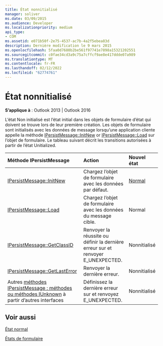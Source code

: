 ```yaml
---
title: État nonnitialisé
manager: soliver
ms.date: 03/09/2015
ms.audience: Developer
ms.localizationpriority: medium
api_type:
- COM
ms.assetid: e071b50f-2e75-4537-ac7b-4a2f5ebea83d
description: Dernière modification le 9 mars 2015
ms.openlocfilehash: 5faa0d7680b2be561f97741e7898a15321202551
ms.sourcegitcommit: c0fae34cd3a9c75a7cffcf9ae8e417ddde07a989
ms.translationtype: MT
ms.contentlocale: fr-FR
ms.lasthandoff: 02/12/2022
ms.locfileid: "62774761"
---
```

# <a name="uninitialized-state"></a>État nonnitialisé

  
  
**S’applique à** : Outlook 2013 | Outlook 2016 
  
L’état Non initialisé est l’état initial dans les objets de formulaire d’état qui doivent se trouve lors de leur première création. Les objets de formulaire sont initialisés avec les données de message lorsqu’une application cliente appelle la méthode [IPersistMessage::InitNew](ipersistmessage-initnew.md) or [IPersistMessage::Load](ipersistmessage-load.md) sur l’objet de formulaire. Le tableau suivant décrit les transitions autorisées à partir de l’état Unitialized. 
  
|**Méthode IPersistMessage**|**Action**|**Nouvel état**|
|:-----|:-----|:-----|
|[IPersistMessage::InitNew](ipersistmessage-initnew.md) <br/> |Chargez l’objet de formulaire avec les données par défaut. |[Normal](normal-state.md) <br/> |
|[IPersistMessage::Load](ipersistmessage-load.md) <br/> |Chargez l’objet de formulaire avec les données du message cible. |Normal  <br/> |
|[IPersistMessage::GetClassID](ipersistmessage-getclassid.md) <br/> |Renvoyer la réussite ou définir la dernière erreur sur et renvoyer E_UNEXPECTED. |Nonnitialisé  <br/> |
|[IPersistMessage::GetLastError](ipersistmessage-getlasterror.md) <br/> |Renvoyer la dernière erreur. |Nonnitialisé  <br/> |
|Autres [méthodes IPersistMessage : méthodes ou méthodes IUnknown](ipersistmessageiunknown.md) à partir d’autres interfaces  <br/> |Définissez la dernière erreur sur et renvoyez E_UNEXPECTED. |Nonnitialisé  <br/> |
   
## <a name="see-also"></a>Voir aussi



[État normal](normal-state.md)
  
[États de formulaire](form-states.md)

